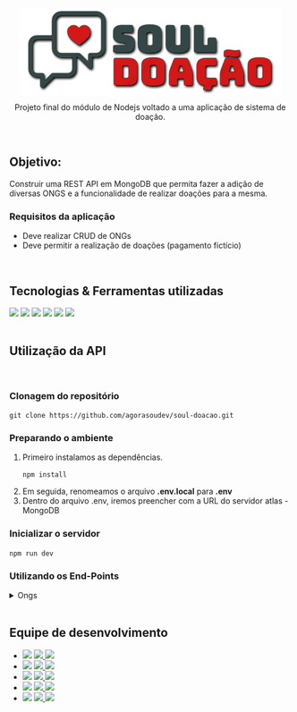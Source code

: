 <div align="center">
  <img align="center"  src="logo.png" alt="Soul Doação">
  <p>Projeto final do módulo de Nodejs voltado a uma aplicação de sistema de doação.</p>
</div>
<br>
<div>
  <h2>Objetivo:</h2>
  <p>Construir uma REST API em MongoDB que permita fazer a adição de diversas ONGS e a funcionalidade de realizar doações para a mesma.</P>
  <h3>Requisitos da aplicação</h3>
  <ul>
    <li>Deve realizar CRUD de ONGs</li>
    <li>Deve permitir a realização de doações (pagamento fictício)</li>
  </ul>
</div>
<br>
<div>
  <h2>Tecnologias & Ferramentas utilizadas</h2>
  <img src="https://img.shields.io/badge/npm-CB3837?style=for-the-badge&logo=npm&logoColor=white">
  <img src="https://img.shields.io/badge/nodemon-4EA94B?style=for-the-badge&logo=nodemon&logoColor=gray">
  <img src="https://img.shields.io/badge/Node.js-339933?style=for-the-badge&logo=nodedotjs&logoColor=white">
  <img src="https://img.shields.io/badge/express.js-%23404d59.svg?style=for-the-badge&logo=express&logoColor=%2361DAFB">
  <img src="https://img.shields.io/badge/Swagger-85EA2D?style=for-the-badge&logo=Swagger&logoColor=white">
  <img src="https://img.shields.io/badge/MongoDB-4EA94B?style=for-the-badge&logo=mongodb&logoColor=white">
</div>
<br>
<div>
  <h2>Utilização da API</h2>
  <br>
  <h3>Clonagem do repositório</h3>

```shell
git clone https://github.com/agorasoudev/soul-doacao.git
```
  <h3>Preparando o ambiente</h3>
<ol>
<li>Primeiro instalamos as dependências.

```shell
npm install
```
</li>
<li>Em seguida, renomeamos o arquivo <b>.env.local</b> para <b>.env</b></li>
<li>Dentro do arquivo .env, iremos preencher com a URL do servidor atlas - MongoDB</li>
</ol>
  

  <h3>Inicializar o servidor</h3>

```shell
npm run dev
```

<h3>Utilizando os End-Points</h3>
<details>
  <summary>Ongs</summary>
  <ul>
    <li>Criação: localhost:3333/ong/new</li>
  </ul>
</details>
</div>
<br>
<div>
  <h2>Equipe de desenvolvimento</h2>
  <ul>
    <!-- ALEXANDRE -->
    <li>
      <img src="https://img.shields.io/badge/dev-Alexandre%20Salgueiro-blueviolet">
      <a href="https://github.com/alesalg">
        <img src="https://img.shields.io/badge/GitHub-100000?&logo=github&logoColor=white">
      </a>
      <a href="https://www.linkedin.com/in/alesalg/">
        <img src="https://img.shields.io/badge/LinkedIn-0077B5?&logo=linkedin&logoColor=white">
      </a>
    </li>
    <!-- ICARO -->
    <li>
      <img src="https://img.shields.io/badge/dev-Icaro%20Ferreira-blueviolet">
      <a href="https://github.com/icarofilho">
        <img src="https://img.shields.io/badge/GitHub-100000?&logo=github&logoColor=white">
      </a>
      <a href="https://www.linkedin.com/in/icarofilho/">
        <img src="https://img.shields.io/badge/LinkedIn-0077B5?&logo=linkedin&logoColor=white">
      </a>
    </li>
    <!-- JAQUELINE -->
    <li>
      <img src="https://img.shields.io/badge/dev-Jaqueline%20Rodrigues-blueviolet">
      <a href="https://github.com/agorasoudev">
        <img src="https://img.shields.io/badge/GitHub-100000?&logo=github&logoColor=white">
      </a>
      <a href="https://www.linkedin.com/in/jaquelinefcrodrigues/">
        <img src="https://img.shields.io/badge/LinkedIn-0077B5?&logo=linkedin&logoColor=white">
      </a>
    </li>
    <!-- VINICIUS -->
    <li>
      <img src="https://img.shields.io/badge/dev-Jose%20Vinicius-blueviolet">
      <a href="https://github.com/euviniciusdev">
        <img src="https://img.shields.io/badge/GitHub-100000?&logo=github&logoColor=white">
      </a>
      <a href="https://www.linkedin.com/in/josevinicius-ti/">
        <img src="https://img.shields.io/badge/LinkedIn-0077B5?&logo=linkedin&logoColor=white">
      </a>
    </li>
    <!-- Rafaela -->
    <li>
      <img src="https://img.shields.io/badge/dev-Rafaela%20Dev-blueviolet">
      <a href="https://github.com/Rafafdev">
        <img src="https://img.shields.io/badge/GitHub-100000?&logo=github&logoColor=white">
      </a>
      <a href="#">
        <img src="https://img.shields.io/badge/LinkedIn-0077B5?&logo=linkedin&logoColor=white">
      </a>
    </li>
  </ul>
</div>